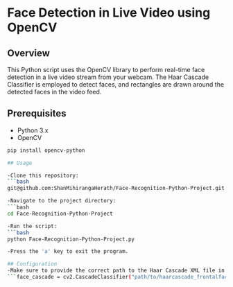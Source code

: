 # Face Detection in Live Video using OpenCV

## Overview

This Python script uses the OpenCV library to perform real-time face detection in a live video stream from your webcam. The Haar Cascade Classifier is employed to detect faces, and rectangles are drawn around the detected faces in the video feed.

## Prerequisites

- Python 3.x
- OpenCV

```bash
pip install opencv-python

## Usage

-Clone this repository:
```bash
git@github.com:ShanMihirangaHerath/Face-Recognition-Python-Project.git

-Navigate to the project directory:
```bash
cd Face-Recognition-Python-Project

-Run the script:
```bash
python Face-Recognition-Python-Project.py

-Press the 'a' key to exit the program.

## Configuration
-Make sure to provide the correct path to the Haar Cascade XML file in the face_cascade variable:
```face_cascade = cv2.CascadeClassifier("path/to/haarcascade_frontalface_default.xml")

